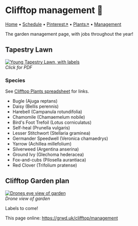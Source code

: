 # Clifftop management 🌳

[Home](https://grwd.uk/clifftop/) • [Schedule](https://grwd.uk/clifftop/schedule) • [Pinterest↗](https://www.pinterest.co.uk/NatureWorksGarden/clifftop/) • [Plants↗](https://bit.ly/clifftop-plants) • [Management](https://grwd.uk/clifftop/management)

The garden management page, with jobs throughout the year!

## Tapestry Lawn

[![Young Tapestry Lawn, with labels](https://res.cloudinary.com/growdigital/image/upload/w_280/v1656154567/clifftop/tapestry-lawn.jpg)](https://res.cloudinary.com/growdigital/image/upload/v1656154567/clifftop/tapestry-lawn.pdf)  
_Click for PDF_

### Species

See [Clifftop Plants spreadsheet](https://bit.ly/clifftop-plants) for links.

* Bugle (Ajuga reptans)
* Daisy (Bellis perennis)
* Harebell (Campanula rotundifolia)
* Chamomile (Chamaemelum nobile)
* Bird's Foot Trefoil (Lotus corniculatus)
* Self-heal (Prunella vulgaris)
* Lesser Stitchwort (Stellaria graminea)
* Germander Speedwell (Veronica chamaedrys)
* Yarrow (Achillea millefolium)
* Silverweed (Argentina anserina)
* Ground Ivy (Glechoma hederacea)
* Fox-and-cubs (Pilosella aurantiaca)
* Red Clover (Trifolium pratense)

## Clifftop Garden plan

[![Drones eye view of garden](https://res.cloudinary.com/growdigital/image/upload/w_320/v1656154985/clifftop/drone.jpg)](https://res.cloudinary.com/growdigital/image/upload/v1656154985/clifftop/drone.jpg)  
_Drone view of garden_

Labels to come!


This page online: <https://grwd.uk/clifftop/management>
